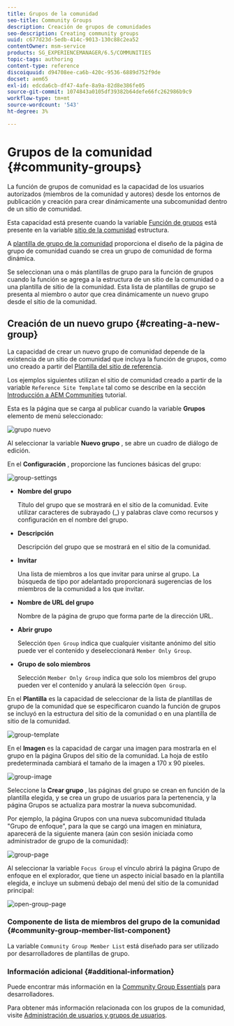 ```yaml
---
title: Grupos de la comunidad
seo-title: Community Groups
description: Creación de grupos de comunidades
seo-description: Creating community groups
uuid: c677d23d-5edb-414c-9013-130c88c2ea52
contentOwner: msm-service
products: SG_EXPERIENCEMANAGER/6.5/COMMUNITIES
topic-tags: authoring
content-type: reference
discoiquuid: d94708ee-ca6b-420c-9536-6889d752f9de
docset: aem65
exl-id: edcda6cb-df47-4afe-8a9a-82d8e386fe05
source-git-commit: 1074843a0105df39382b64defe66fc262986b9c9
workflow-type: tm+mt
source-wordcount: '543'
ht-degree: 3%

---
```


# Grupos de la comunidad {#community-groups}

La función de grupos de comunidad es la capacidad de los usuarios autorizados (miembros de la comunidad y autores) desde los entornos de publicación y creación para crear dinámicamente una subcomunidad dentro de un sitio de comunidad.

Esta capacidad está presente cuando la variable [Función de grupos](/help/communities/functions.md#groups-function) está presente en la variable [sitio de la comunidad](/help/communities/sites-console.md) estructura.

A [plantilla de grupo de la comunidad](/help/communities/tools-groups.md) proporciona el diseño de la página de grupo de comunidad cuando se crea un grupo de comunidad de forma dinámica.

Se seleccionan una o más plantillas de grupo para la función de grupos cuando la función se agrega a la estructura de un sitio de la comunidad o a una plantilla de sitio de la comunidad. Esta lista de plantillas de grupo se presenta al miembro o autor que crea dinámicamente un nuevo grupo desde el sitio de la comunidad.

## Creación de un nuevo grupo {#creating-a-new-group}

La capacidad de crear un nuevo grupo de comunidad depende de la existencia de un sitio de comunidad que incluya la función de grupos, como uno creado a partir del [Plantilla del sitio de referencia](/help/communities/sites.md).

Los ejemplos siguientes utilizan el sitio de comunidad creado a partir de la variable `Reference Site Template` tal como se describe en la sección [Introducción a AEM Communities](/help/communities/getting-started.md) tutorial.

Esta es la página que se carga al publicar cuando la variable **Grupos** elemento de menú seleccionado:

![grupo nuevo](assets/new-group.png)

Al seleccionar la variable **Nuevo grupo** , se abre un cuadro de diálogo de edición.

En el **Configuración** , proporcione las funciones básicas del grupo:

![group-settings](assets/group-settings.png)

* **Nombre del grupo**

   Título del grupo que se mostrará en el sitio de la comunidad. Evite utilizar caracteres de subrayado (_) y palabras clave como recursos y configuración en el nombre del grupo.

* **Descripción**

   Descripción del grupo que se mostrará en el sitio de la comunidad.

* **Invitar**

   Una lista de miembros a los que invitar para unirse al grupo. La búsqueda de tipo por adelantado proporcionará sugerencias de los miembros de la comunidad a los que invitar.

* **Nombre de URL del grupo**

   Nombre de la página de grupo que forma parte de la dirección URL.

* **Abrir grupo**

   Selección `Open Group` indica que cualquier visitante anónimo del sitio puede ver el contenido y deseleccionará `Member Only Group`.

* **Grupo de solo miembros**

   Selección `Member Only Group` indica que solo los miembros del grupo pueden ver el contenido y anulará la selección `Open Group`.

En el **Plantilla** es la capacidad de seleccionar de la lista de plantillas de grupo de la comunidad que se especificaron cuando la función de grupos se incluyó en la estructura del sitio de la comunidad o en una plantilla de sitio de la comunidad.

![group-template](assets/group-template.png)

En el **Imagen** es la capacidad de cargar una imagen para mostrarla en el grupo en la página Grupos del sitio de la comunidad. La hoja de estilo predeterminada cambiará el tamaño de la imagen a 170 x 90 píxeles.

![group-image](assets/group-image.png)

Seleccione la **Crear grupo** , las páginas del grupo se crean en función de la plantilla elegida, y se crea un grupo de usuarios para la pertenencia, y la página Grupos se actualiza para mostrar la nueva subcomunidad.

Por ejemplo, la página Grupos con una nueva subcomunidad titulada &quot;Grupo de enfoque&quot;, para la que se cargó una imagen en miniatura, aparecerá de la siguiente manera (aún con sesión iniciada como administrador de grupo de la comunidad):

![group-page](assets/group-page.png)

Al seleccionar la variable `Focus Group` el vínculo abrirá la página Grupo de enfoque en el explorador, que tiene un aspecto inicial basado en la plantilla elegida, e incluye un submenú debajo del menú del sitio de la comunidad principal:

![open-group-page](assets/open-group-page.png)

### Componente de lista de miembros del grupo de la comunidad {#community-group-member-list-component}

La variable `Community Group Member List` está diseñado para ser utilizado por desarrolladores de plantillas de grupo.

### Información adicional {#additional-information}

Puede encontrar más información en la [Community Group Essentials](/help/communities/essentials-groups.md) para desarrolladores.

Para obtener más información relacionada con los grupos de la comunidad, visite [Administración de usuarios y grupos de usuarios](/help/communities/users.md).
